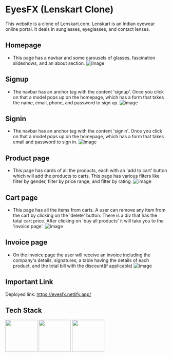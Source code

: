 # EyesFX (Lenskart Clone) 
This website is a clone of Lenskart.com.
Lenskart is an Indian eyewear online portal. It deals in sunglasses, eyeglasses, and contact lenses. 

## Homepage
- This page has a navbar and some carousels of glasses, fascination slideshows, and an about section.
  ![image](https://github.com/pkthapliyal/eyesfx/assets/121335947/261844fb-2267-488c-a767-e32807e2b8c2)
 
## Signup
- The navbar has an anchor tag with the content 'signup'. Once you click on that a model pops up on the homepage, which has a form that takes the name, email, phone, and password to sign up.
  ![image](https://github.com/pkthapliyal/eyesfx/assets/121335947/5f907174-27f3-4cf4-bf22-b28f98a9bea1)

## Signin
- The navbar has an anchor tag with the content 'signin'. Once you click on that a model pops up on the homepage, which has a form that takes email and password to sign in.
  ![image](https://github.com/pkthapliyal/eyesfx/assets/121335947/4b45783e-c4df-45c2-a5ef-f387365983dd)

## Product page
- This page has cards of all the products, each with an 'add to cart' button which will add the products to carts. This page has various filters like filter by gender, filter by price range, and filter by rating.
 ![image](https://github.com/pkthapliyal/eyesfx/assets/121335947/3ed9efab-05a0-46d7-8f99-165ad3b01578)

## Cart page
- This page has all the items from carts. A user can remove any item from the cart by clicking on the 'delete' button. There is a div that has the total cart price. After clicking on 'buy all products' it will take you to the 'invoice page'.
  ![image](https://github.com/pkthapliyal/eyesfx/assets/121335947/fdd5ae45-bb6b-4a15-9a00-3efa6c9a80c8)

## Invoice page
- On the invoice page the user will receive an invoice including the company's details, signatures, a table having the details of each product, and the total bill with the discount(if applicable)
![image](https://github.com/pkthapliyal/eyesfx/assets/121335947/1e7fba78-7855-4671-b0a0-89717345963c)


## Important Link 
Deployed link: https://eyesfx.netlify.app/

## Tech Stack

<img src="https://cdn.jsdelivr.net/npm/programming-languages-logos/src/javascript/javascript.png" height="100"> <img src="https://cdn.jsdelivr.net/gh/devicons/devicon/icons/html5/html5-original.svg" height="100"/> <img src="https://cdn.jsdelivr.net/gh/devicons/devicon/icons/css3/css3-original.svg" height="100"/>
          

